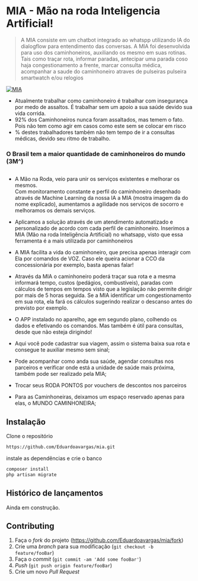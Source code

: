 # MIA - Mão na roda Inteligencia Artificial!

> A MIA consiste em um chatbot integrado ao whatspp utilizando IA do dialogflow para entendimento das conversas.
A MIA foi desenvolvida para uso dos caminhoneiros, auxiliando os mesmo em suas rotinas. Tais como traçar rota, informar paradas, antecipar uma parada coso haja congestionamento a frente, marcar consulta médica, acompanhar a saude do caminhoneiro atraves de pulseiras pulseira smartwatch e/ou relogios

[![MIA](http://img.youtube.com/vi/Y0qAh9EfOPI/0.jpg)](http://www.youtube.com/watch?v=Y0qAh9EfOPI "MIA")

-   Atualmente trabalhar como caminhoneiro é trabalhar com insegurança por medo de assaltos. É trabalhar sem um apoio a sua saúde devido sua vida corrida.
-   92% dos Caminhoneiros nunca foram assaltados, mas temem o fato. Pois não tem como agir em casos como este sem se colocar em risco
-   % destes trabalhadores também não tem tempo de ir a consultas médicas, devido seu ritmo de trabalho.

### O Brasil tem a maior quantidade de caminhoneiros do mundo (3M^)
    
 ## 
    
-   A Mão na Roda, veio para unir os serviços existentes e melhorar os mesmos.  
    Com monitoramento constante e perfil do caminhoneiro desenhado através de Machine Learning da nossa IA a MIA (mostra imagem da do nome explicado), aumentamos a agilidade nos serviços de socorro e melhoramos os demais serviços.
   
- Aplicamos a solução através de um atendimento automatizado e personalizado de acordo com cada perfil de caminhoneiro. Inserimos a MIA (Mão na roda Inteligência Artificial) no whatsapp, visto que essa ferramenta é a mais utilizada por caminhoneiros

- A MIA facilita a vida do caminhoneiro, que precisa apenas interagir com Ela por comandos de VOZ. Caso ele queira acionar a CCO da concessionária por exemplo, basta apenas falar!

- Através da MIA o caminhoneiro poderá traçar sua rota e a mesma informará tempo, custos (pedágios, combustíveis), paradas com cálculos de tempos em tempos visto que a legislação não permite dirigir por mais de 5 horas seguida. Se a MIA identificar um congestionamento em sua rota, ela fará os cálculos sugerindo realizar o descanso antes do previsto por exemplo.  
- O APP instalado no aparelho, age em segundo plano, colhendo os dados e efetivando os comandos. Mas também é útil para consultas, desde que não esteja dirigindo!

- Aqui você pode cadastrar sua viagem, assim o sistema baixa sua rota e consegue te auxiliar mesmo sem sinal;

- Pode acompanhar como anda sua saúde, agendar consultas nos parceiros e verificar onde está a unidade de saúde mais próxima, também pode ser realizado pela MIA;

- Trocar seus RODA PONTOS por vouchers de descontos nos parceiros

- Para as Caminhoneiras, deixamos um espaço reservado apenas para elas, o MUNDO CAMINHONEIRA;


## Instalação

Clone o repositório
```sh
https://github.com/Eduardoavargas/mia.git
```
instale as dependências e crie o banco
```sh
composer install
php artisan migrate
```

## Histórico de lançamentos

Ainda em construção.

## Contributing


1. Faça o _fork_ do projeto (<https://github.com/Eduardoavargas/mia/fork>)
2. Crie uma _branch_ para sua modificação (`git checkout -b feature/fooBar`)
3. Faça o _commit_ (`git commit -am 'Add some fooBar'`)
4. _Push_ (`git push origin feature/fooBar`)
5. Crie um novo _Pull Request_

